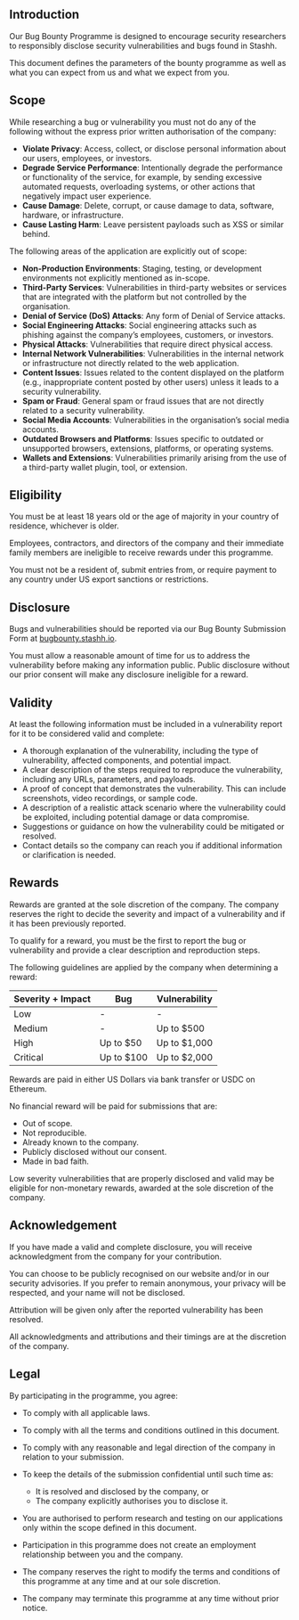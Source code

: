 ## Introduction
Our Bug Bounty Programme is designed to encourage security researchers to responsibly disclose security vulnerabilities and bugs found in Stashh.

This document defines the parameters of the bounty programme as well as what you can expect from us and what we expect from you.

## Scope
While researching a bug or vulnerability you must not do any of the following without the express prior written authorisation of the company:

- **Violate Privacy**: Access, collect, or disclose personal information about our users, employees, or investors.
- **Degrade Service Performance**: Intentionally degrade the performance or functionality of the service, for example, by sending excessive automated requests, overloading systems, or other actions that negatively impact user experience.
- **Cause Damage**: Delete, corrupt, or cause damage to data, software, hardware, or infrastructure.
- **Cause Lasting Harm**: Leave persistent payloads such as XSS or similar behind.

The following areas of the application are explicitly out of scope:

- **Non-Production Environments**: Staging, testing, or development environments not explicitly mentioned as in-scope.
- **Third-Party Services**: Vulnerabilities in third-party websites or services that are integrated with the platform but not controlled by the organisation.
- **Denial of Service (DoS) Attacks**: Any form of Denial of Service attacks.
- **Social Engineering Attacks**: Social engineering attacks such as phishing against the company’s employees, customers, or investors.
- **Physical Attacks**: Vulnerabilities that require direct physical access.
- **Internal Network Vulnerabilities**: Vulnerabilities in the internal network or infrastructure not directly related to the web application.
- **Content Issues**: Issues related to the content displayed on the platform (e.g., inappropriate content posted by other users) unless it leads to a security vulnerability.
- **Spam or Fraud**: General spam or fraud issues that are not directly related to a security vulnerability.
- **Social Media Accounts**: Vulnerabilities in the organisation’s social media accounts.
- **Outdated Browsers and Platforms**: Issues specific to outdated or unsupported browsers, extensions, platforms, or operating systems.
- **Wallets and Extensions**: Vulnerabilities primarily arising from the use of a third-party wallet plugin, tool, or extension.

## Eligibility
You must be at least 18 years old or the age of majority in your country of residence, whichever is older.

Employees, contractors, and directors of the company and their immediate family members are ineligible to receive rewards under this programme.

You must not be a resident of, submit entries from, or require payment to any country under US export sanctions or restrictions.

## Disclosure
Bugs and vulnerabilities should be reported via our Bug Bounty Submission Form at [bugbounty.stashh.io](http://bugbounty.stashh.io).

You must allow a reasonable amount of time for us to address the vulnerability before making any information public. Public disclosure without our prior consent will make any disclosure ineligible for a reward.

## Validity
At least the following information must be included in a vulnerability report for it to be considered valid and complete:

- A thorough explanation of the vulnerability, including the type of vulnerability, affected components, and potential impact.
- A clear description of the steps required to reproduce the vulnerability, including any URLs, parameters, and payloads.
- A proof of concept that demonstrates the vulnerability. This can include screenshots, video recordings, or sample code.
- A description of a realistic attack scenario where the vulnerability could be exploited, including potential damage or data compromise.
- Suggestions or guidance on how the vulnerability could be mitigated or resolved.
- Contact details so the company can reach you if additional information or clarification is needed.

## Rewards
Rewards are granted at the sole discretion of the company. The company reserves the right to decide the severity and impact of a vulnerability and if it has been previously reported.

To qualify for a reward, you must be the first to report the bug or vulnerability and provide a clear description and reproduction steps.

The following guidelines are applied by the company when determining a reward:

| Severity + Impact | Bug            | Vulnerability   |
|-------------------|----------------|-----------------|
| Low               | -              | -               |
| Medium            | -              | Up to $500      |
| High              | Up to $50      | Up to $1,000    |
| Critical          | Up to $100     | Up to $2,000    |

Rewards are paid in either US Dollars via bank transfer or USDC on Ethereum.

No financial reward will be paid for submissions that are:

- Out of scope.
- Not reproducible.
- Already known to the company.
- Publicly disclosed without our consent.
- Made in bad faith.

Low severity vulnerabilities that are properly disclosed and valid may be eligible for non-monetary rewards, awarded at the sole discretion of the company.

## Acknowledgement
If you have made a valid and complete disclosure, you will receive acknowledgment from the company for your contribution.

You can choose to be publicly recognised on our website and/or in our security advisories. If you prefer to remain anonymous, your privacy will be respected, and your name will not be disclosed.

Attribution will be given only after the reported vulnerability has been resolved. 

All acknowledgments and attributions and their timings are at the discretion of the company.

## Legal
By participating in the programme, you agree:

- To comply with all applicable laws.
- To comply with all the terms and conditions outlined in this document.
- To comply with any reasonable and legal direction of the company in relation to your submission.
- To keep the details of the submission confidential until such time as:

    - It is resolved and disclosed by the company, or
    - The company explicitly authorises you to disclose it.

- You are authorised to perform research and testing on our applications only within the scope defined in this document.
- Participation in this programme does not create an employment relationship between you and the company.
- The company reserves the right to modify the terms and conditions of this programme at any time and at our sole discretion.
- The company may terminate this programme at any time without prior notice.
